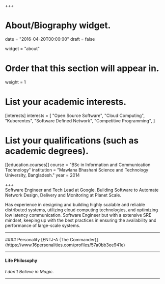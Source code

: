+++
# About/Biography widget.

date = "2016-04-20T00:00:00"
draft = false

widget = "about"

# Order that this section will appear in.
weight = 1

# List your academic interests.
[interests]
  interests = [
    "Open Source Software",
    "Cloud Computing",
    "Kuberentes",
    "Software Defined Network",
    "Competitive Programming",
  ]

# List your qualifications (such as academic degrees).
[[education.courses]]
  course = "BSc in Information and Communication Technology"
  institution = "Mawlana Bhashani Science and Technology University, Bangladesh."
  year = 2014
 
+++
<br>
Software Engineer and Tech Lead at Google. Building Software to Automate Network Design, Delivery and Monitoring at Planet Scale.

Has experience in designing and building highly scalable and reliable distributed systems, utilizing cloud computing technologies,
and optimizing low latency communication. Software Engineer but with a extensive SRE mindset, keeping up with the best practices in
ensuring the availability and performance of large-scale systems.

<hr>
#### Personality
[ENTJ-A (The Commander)](https://www.16personalities.com/profiles/57a0bb3ee941e)
<hr>

#### Life Philosophy
*I don't Believe in Magic*.
<hr>
